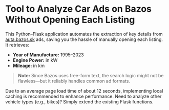 # Tool to Analyze Car Ads on Bazos Without Opening Each Listing

This Python–Flask application automates the extraction of key details from [auta.bazos.sk](https://auto.bazos.sk) ads, saving you the hassle of manually opening each listing. It retrieves:

- **Year of Manufacture:** 1995–2023
- **Engine Power:** in kW
- **Mileage:** in km

> **Note:** Since Bazos uses free-form text, the search logic might not be flawless—but it reliably handles common ad formats.

Due to an average page load time of about 12 seconds, implementing local caching is recommended to enhance performance. Need to analyze other vehicle types (e.g., bikes)? Simply extend the existing Flask functions.
